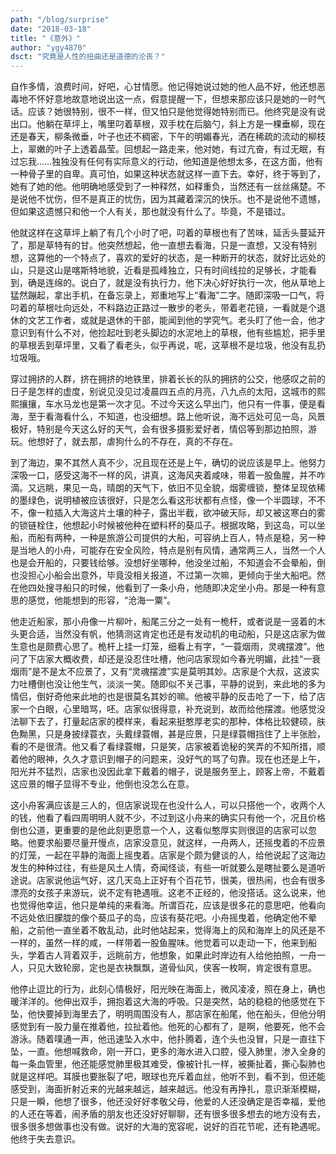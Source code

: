 ```yaml
---
path: "/blog/surprise"
date: "2018-03-18"
title: "《意外》"
author: "ygy4870"
dsct: "究竟是人性的扭曲还是道德的沦丧？"
---
```


自作多情，浪费时间，好吧，心甘情愿。他记得她说过她的他人品不好，他还想恶毒地不怀好意地故意地说出这一点，假意提醒一下，但想来那应该只是她的一时气话。应该？她很特别，很不一样，但又怕只是他觉得她特别而已。他终究是没有说出口。他躺在草坪上，嘴里叼着草根，双手枕在后脑勺，斜上方是一棵垂柳，现在还是春天，柳条微垂，叶子也还不稠密，下午的明媚春光，洒在稀疏的流动的柳枝上，翠嫩的叶子上透着晶莹。回想起一路走来，他对她，有过亢奋，有过无眠，有过忘我……独独没有任何有实际意义的行动，他知道是他想太多，在这方面，他有一种骨子里的自卑。真可怕，如果这种状态就这样一直下去。幸好，终于等到了，她有了她的他。他明确地感受到了一种释然，如释重负，当然还有一丝丝痛楚。不是说他不忧伤，但不是真正的忧伤，因为其藏着深沉的快乐。也不是说他不遗憾，但如果这遗憾只和他一个人有关，那也就没有什么了。毕竟，不是错过。


他就这样在这草坪上躺了有几个小时了吧，叼着的草根也有了苦味，延舌头蔓延开了，那是草特有的甘。他突然想起，他一直想去看海，只是一直想，又没有特别想，这算他的一个特点了，喜欢的爱好的状态，是一种断开的状态，就好比远处的山，只是这山是喀斯特地貌，近看是孤峰独立，只有时间线拉的足够长，才能看到，确是连绵的。说白了，就是没有执行力，他下决心好好执行一次，他从草地上猛然蹦起，拿出手机，在备忘录上，郑重地写上“看海”二字。随即深吸一口气，将叼着的草根吐向远处，不料路边正路过一散步的老头，带着老花镜，一看就是个退休的文艺工作者，或就是退休的干部，能闻到他的学究气。老头盯了他一会，他才意识到有什么不对，他捡起吐到老头脚边的水泥地上的草根，他有些尴尬，把手里的草根丢到草坪里，又看了看老头，似乎再说，呢，这草根不是垃圾，他没有乱扔垃圾哦。


穿过拥挤的人群，挤在拥挤的地铁里，排着长长的队的拥挤的公交，他感叹之前的日子是怎样的虚度，别说见没见过凌晨四五点的月亮，八九点的太阳，这城市的熙熙攘攘，车水马龙也是第一次才见。不过今天这么早出门，他只有一件事，便是看海，至于看海看什么，不知道，也没细想。路上他听说，海不远处可见一岛，风景极好，特别是今天这么好的天气，会有很多摄影爱好者，情侣等到那边拍照，游玩。他想好了，就去那，虐狗什么的不存在，真的不存在。


到了海边，果不其然人真不少，况且现在还是上午，确切的说应该是早上。他努力深吸一口，感受这海不一样的风，讲真，这海风夹着咸味，带着一股鱼腥，并不咋滴。又远眺，果见一岛，晴朗的天气下，依旧不见全貌，烟雾缠锁，整体呈现依稀的墨绿色，说明植被应该很好，只是怎么看这形状都有点怪，像一个半圆球，不不不，像一粒插入大海这片土壤的种子，露出半截，欲冲破天际，却又被这寒白的雾的锁链栓住，他想起小时候被他种在塑料杯的葵瓜子。根据攻略，到这岛，可以坐船，而船有两种，一种是旅游公司提供的大船，可容纳上百人，特点是稳，另一种是当地人的小舟，可能存在安全风险，特点是别有风情，通常两三人，当然一个人也是会开船的，只要钱给够。没想好坐哪种，他没坐过船，不知道会不会晕船，倒也没担心小船会出意外，毕竟没相关报道，不过第一次嘛，更倾向于坐大船吧。然在他四处搜寻船只的时候，他看到了一条小舟，他随即决定坐小舟。那是一种有意思的感觉，他能想到的形容，“沧海一粟”。


他走近船家，那小舟像一片柳叶，船尾三分之一处有一桅杆，或者说是一竖着的木头更合适，当然没有帆，他猜测这肯定也还是有发动机的电动船，只是这店家为做生意也是颇费心思了。桅杆上挂一灯笼，细看上有字，“一蓑烟雨，灵魂摆渡”。他问了下店家大概收费，却还是没忍住吐槽，他问店家现如今春光明媚，此挂“一衰烟雨”是不是太不应景了，又有“灵魂摆渡”实是莫明其妙。店家是个大叔，这波实力吐槽倒也没让他生气，淡淡一笑。随即似不关己事，平静的说到，来此地的多为情侣，倒好奇他来此地的也是很莫名其妙的嘛。他被平静的反击呛了一下，给了店家一个白眼，心里暗骂，呸。店家似很得意，补充说到，故而给他摆渡。他感觉没法聊下去了，打量起店家的模样来，看起来挺憨厚老实的那种，体格比较健硕，肤色黝黑，只是身披绿蓑衣，头戴绿蓑帽，甚是应景，只是绿蓑帽挡住了上半张脸，看的不是很清。他又看了看绿蓑帽，只是笑，店家被着诡秘的笑弄的不知所措，顺着他的眼神，久久才意识到帽子的问题来，没好气的骂了句靠。现在也还是上午，阳光并不猛烈，店家也没因此拿下戴着的帽子，说是服务至上，顾客上帝，不戴着这应景的帽子显得不专业，他倒也没怎么在意。


这小舟客满应该是三人的，但店家说现在也没什么人，可以只搭他一个，收两个人的钱，他看了看四周明明人就不少，不过到这小舟来的确实只有他一个，况且价格倒也公道，更重要的是他此刻更愿意一个人，这看似憨厚实则很逗的店家可以忽略。他要求船要尽量开慢点，店家没意见，就这样，一舟两人，还摇曳着的不应景的灯笼，一起在平静的海面上摇曳着。店家是个颇为健谈的人，给他说起了这海边发生的种种过往，有些是风土人情，奇闻怪谈，有些一听就要么是瞎扯要么是道听途说。店家说他运气好，这几天岛上正好有个百花节，很美，很热闹，也会有很多漂亮的女孩子来游玩，说不定有艳遇哦。这老不正经的，他没搭话。这么说来，他也觉得他幸运，他只是单纯的来看海。所谓百花，应该是很多花的意思吧，他看向不远处依旧朦胧的像个葵瓜子的岛，应该有葵花吧。小舟摇曳着，他确定他不晕船，之前他一直坐着不敢乱动，此时他站起来，觉得海上的风和海岸上的风还是不一样的，虽然一样的咸，一样带着一股鱼腥味。他觉着可以走动一下，他来到船头，学着古人背着双手，远眺前方，他想象，如果此时岸边有人给他拍照，一舟一人，只见大致轮廓，定也是衣袂飘飘，道骨仙风，侠客一枚啊，肯定很有意思。


他停止逗比的行为，此刻心情极好，阳光映在海面上，微风凌凌，照在身上，确也暖洋洋的。他伸出双手，拥抱着这大海的呼吸。只是突然，站的稳稳的他感觉在下坠，他快要掉到海里去了，明明周围没有人，那店家在船尾，他在船头，但他分明感觉到有一股力量在推着他，拉扯着他。他死的心都有了，是啊，他要死，他不会游泳。随着噗通一声，他迅速坠入水中，他扑腾着，连个头也没冒，只是一直往下坠，一直。他想喊救命，刚一开口，更多的海水进入口腔，侵入肺里，渗入全身的每一条血管里，他还能感觉肺里极其难受，像被针扎一样，被撕扯着，撕心裂肺也就是这样吧。耳膜也要胀裂了吧，眼球也充斥着血丝，他听不到，看不到，但还能感受到，海面折射近来的光越来越远，越来越远。他没有再挣扎，意识渐渐模糊，只是一瞬，他想了很多，他还没好好孝敬父母，他爱的人还没确定是否幸福，爱他的人还在等着，闹矛盾的朋友也还没好好聊聊，还有很多很多想去的地方没有去，很多很多想做事也没有做。说好的大海的宽容呢，说好的百花节呢，还有艳遇呢。他终于失去意识。
